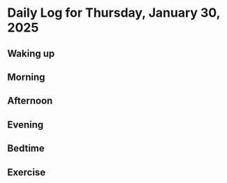 # Daily Log for Thursday, January 30, 2025

## Waking up

## Morning

## Afternoon

## Evening

## Bedtime

## Exercise
